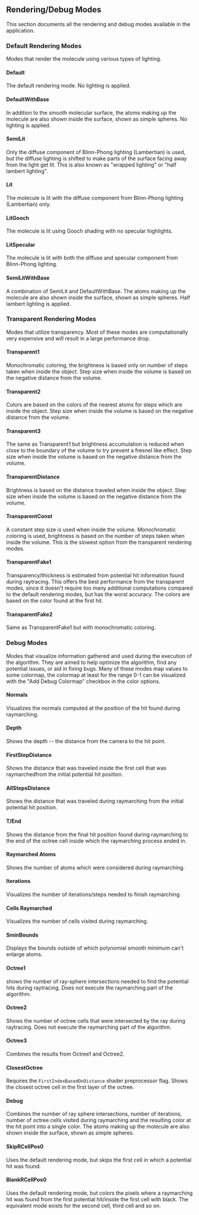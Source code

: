 ## Rendering/Debug Modes

This section documents all the rendering and debug modes available in the application.

### Default Rendering Modes

Modes that render the molecule using various types of lighting.

#### Default

The default rendering mode. No lighting is applied.

#### DefaultWithBase

In addition to the smooth molecular surface, the atoms making up the molecule are also shown inside the surface, shown as simple spheres. No lighting is applied.

#### SemiLit

Only the diffuse component of Blinn-Phong lighting (Lambertian) is used, but the diffuse lighting is shifted to make parts of the surface facing away from the light get lit. This is also known as "wrapped lighting" or "half lambert lighting".

#### Lit

The molecule is lit with the diffuse component from Blinn-Phong lighting (Lambertian) only.

#### LitGooch

The molecule is lit using Gooch shading with no specular highlights.

#### LitSpecular

The molecule is lit with both the diffuse and specular component from Blinn-Phong lighting.

#### SemiLitWithBase

A combination of SemiLit and DefaultWithBase. The atoms making up the molecule are also shown inside the surface, shown as simple spheres. Half lambert lighting is applied.

### Transparent Rendering Modes

Modes that utilize transparency. Most of these modes are computationally very expensive and will result in a large performance drop.

#### Transparent1

Monochromatic coloring, the brightness is based only on number of steps taken when inside the object. Step size when inside the volume is based on the negative distance from the volume.

#### Transparent2

Colors are based on the colors of the nearest atoms for steps which are inside the object. Step size when inside the volume is based on the negative distance from the volume.

#### Transparent3

The same as Transparent1 but brightness accumulation is reduced when close to the boundary of the volume to try prevent a fresnel like effect. Step size when inside the volume is based on the negative distance from the volume.

#### TransparentDistance

Brightness is based on the distance traveled when inside the object. Step size when inside the volume is based on the negative distance from the volume.

#### TransparentConst

A constant step size is used when inside the volume. Monochromatic coloring is used, brightness is based on the number of steps taken when inside the volume. This is the slowest option from the transparent rendering modes.

#### TransparentFake1

Transparency/thickness is estimated from potential hit information found during raytracing. This offers the best performance from the transparent modes, since it doesn't require too many additional computations compared to the default rendering modes, but has the worst accuracy. The colors are based on the color found at the first hit.

#### TransparentFake2

Same as TransparentFake1 but with monochromatic coloring.

### Debug Modes

Modes that visualize information gathered and used during the execution of the algorithm. They are aimed to help optimize the algorithm, find any potential issues, or aid in fixing bugs. Many of these modes map values to some colormap, the colormap at least for the range 0-1 can be visualized with the "Add Debug Colormap" checkbox in the color options.
 
#### Normals

Visualizes the normals computed at the position of the hit found during raymarching.

#### Depth

Shows the depth -- the distance from the camera to the hit point.

#### FirstStepDistance

Shows the distance that was traveled inside the first cell that was raymarchedfrom the initial potential hit position.

#### AllStepsDistance

Shows the distance that was traveled during raymarching from the initial potential hit position.

#### T/End

Shows the distance from the final hit position found during raymarching to the end of the octree cell inside which the raymarching process ended in.

#### Raymarched Atoms

Shows the number of atoms which were considered during raymarching.

#### Iterations

Visualizes the number of iterations/steps needed to finish raymarching.

#### Cells Raymarched

Visualizes the number of cells visited during raymarching.

#### SminBounds

Displays the bounds outside of which polynomial smooth minimum can't enlarge atoms.

#### Octree1

shows the number of ray-sphere intersections needed to find the potential hits during raytracing. Does not execute the raymarching part of the algorithm.

#### Octree2

Shows the number of octree cells that were intersected by the ray during raytracing. Does not execute the raymarching part of the algorithm.

#### Octree3

Combines the results from Octree1 and Octree2.

#### ClosestOctree

Requires the `FirstIndexBasedOnDistance` shader preprocessor flag. Shows the closest octree cell in the first layer of the octree.

#### Debug

Combines the number of ray sphere intersections, number of iterations, number of octree cells visited during raymarching and the resulting color at the hit point into a single color. The atoms making up the molecule are also shown inside the surface, shown as simple spheres.

#### SkipRCellPos0

Uses the default rendering mode, but skips the first cell in which a potential hit was found.

#### BlankRCellPos0

Uses the default rendering mode, but colors the pixels where a raymarching hit was found from the first potential hit/inside the first cell with black. The equivalent mode exists for the second cell, third cell and so on.
